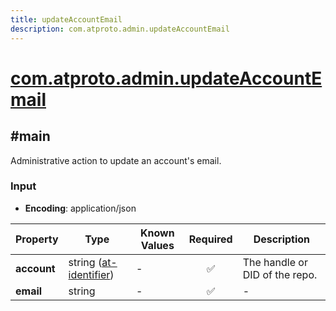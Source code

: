 ```yaml
---
title: updateAccountEmail
description: com.atproto.admin.updateAccountEmail
---
```


# [com.atproto.admin.updateAccountEmail](https://github.com/myConsciousness/atproto.dart/blob/main/lexicons/com/atproto/admin/updateAccountEmail.json)

## #main

Administrative action to update an account's email.

### Input

- **Encoding**: application/json

| Property | Type | Known Values | Required | Description |
| --- | --- | --- | :---: | --- |
| **account** | string ([at-identifier](https://atproto.com/specs/lexicon#at-identifier)) | - | ✅ | The handle or DID of the repo. |
| **email** | string | - | ✅ | - |

